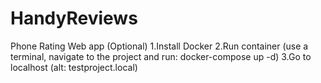 # HandyReviews
Phone Rating Web app
(Optional)
1.Install Docker
2.Run container (use a terminal, navigate to the project and run: docker-compose up -d)
3.Go to localhost (alt: testproject.local)
